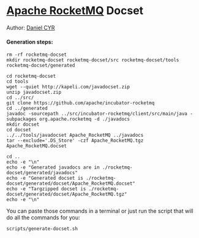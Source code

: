 [Apache RocketMQ][1] Docset
================

Author: [Daniel CYR][2]

#### Generation steps:

```
rm -rf rocketmq-docset
mkdir rocketmq-docset rocketmq-docset/src rocketmq-docset/tools rocketmq-docset/generated

cd rocketmq-docset
cd tools
wget --quiet http://kapeli.com/javadocset.zip
unzip javadocset.zip
cd ../src/
git clone https://github.com/apache/incubator-rocketmq
cd ../generated
javadoc -sourcepath ../src/incubator-rocketmq/client/src/main/java -subpackages org.apache.rocketmq -d ./javadocs
mkdir docset
cd docset
../../tools/javadocset Apache_RocketMQ ../javadocs
tar --exclude='.DS_Store' -czf Apache_RocketMQ.tgz
Apache_RocketMQ.docset

cd ..
echo -e "\n"
echo -e "Generated javadocs are in ./rocketmq-docset/generated/javadocs"
echo -e "Generated docset is ./rocketmq-docset/generated/docset/Apache_RocketMQ.docset"
echo -e "Targzipped docset is ./rocketmq-docset/generated/docset/Apache_RocketMQ.tgz"
echo -e "\n"
```

You can paste those commands in a terminal or just run the script that
will do all the commands for you:

```
scripts/generate-docset.sh
```

[1]: https://rocketmq.apache.org/
[2]: https://github.com/danielccyr

